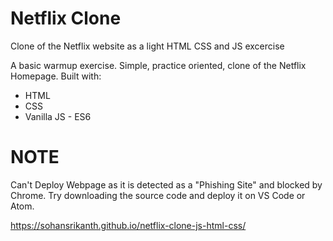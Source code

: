 # Netflix Clone

Clone of the Netflix website as a light HTML CSS and JS excercise

A basic warmup exercise. Simple, practice oriented, clone of the Netflix Homepage. Built with:

- HTML
- CSS
- Vanilla JS - ES6

# NOTE
Can't Deploy Webpage as it is detected as a "Phishing Site" and blocked by Chrome.
Try downloading the source code and deploy it on VS Code or Atom.


https://sohansrikanth.github.io/netflix-clone-js-html-css/
